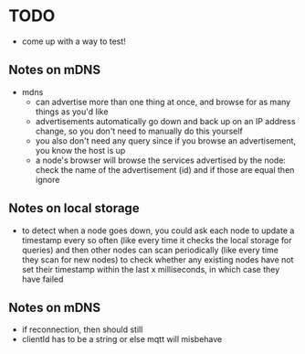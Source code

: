 # TODO

- come up with a way to test!


## Notes on mDNS
- mdns
    - can advertise more than one thing at once, and browse for as many things as you'd like
    - advertisements automatically go down and back up on an IP address change, so you don't need to manually do this yourself
    - you also don't need any query since if you browse an advertisement, you know the host is up
    - a node's browser will browse the services advertised by the node: check the name of the advertisement (id) and if those are equal then ignore

## Notes on local storage
- to detect when a node goes down, you could ask each node to update a timestamp every so often (like every time it checks the local storage for queries) and then other nodes can scan periodically (like every time they scan for new nodes) to check whether any existing nodes have not set their timestamp within the last x milliseconds, in which case they have failed

## Notes on mDNS
- if reconnection, then should still
- clientId has to be a string or else mqtt will misbehave
